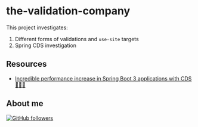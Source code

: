 # the-validation-company

This project investigates:

1. Different forms of validations and `use-site` targets
2. Spring CDS investigation

## Resources

- [Incredible performance increase in Spring Boot 3 applications with CDS 💯🚀🎯](https://halilural5.medium.com/incredible-performance-increase-in-spring-boot-applications-with-cds-5022ff81948f)

## About me

[![GitHub followers](https://img.shields.io/github/followers/jesperancinha.svg?label=Jesperancinha&style=for-the-badge&logo=github&color=grey "GitHub")](https://github.com/jesperancinha)
